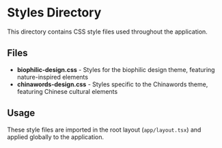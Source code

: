 # Styles Directory

This directory contains CSS style files used throughout the application.

## Files

- **biophilic-design.css** - Styles for the biophilic design theme, featuring nature-inspired elements
- **chinawords-design.css** - Styles specific to the Chinawords theme, featuring Chinese cultural elements

## Usage

These style files are imported in the root layout (`app/layout.tsx`) and applied globally to the application.

